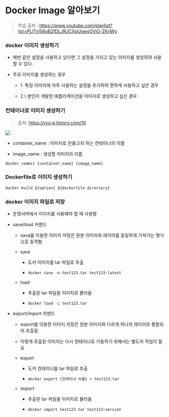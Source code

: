 # Docker Image 알아보기

> 학습 출처 : https://www.youtube.com/playlist?list=PLlTylS8uB2fDLJRJCXqUowsOViG-ZKnWy

### docker 이미지 생성하기

- 매번 같은 설정을 사용하고 있다면 그 설정을 가지고 있는 이미지를 생성하여 사용할 수 있다.

- 주로 이미지를 생성하는 경우

    - 1\. 특정 이미지에 자주 사용하는 설정을 추가하여 편하게 사용하고 싶은 경우
 
    - 2.\ 본인이 개발한 애플리케이션을 이미지로 생성하고 싶은 경우
 
### 컨테이너로 이미지 생성하기

> 출처: https://ryu-e.tistory.com/10
<img src="https://img1.daumcdn.net/thumb/R1280x0/?scode=mtistory2&fname=https%3A%2F%2Fblog.kakaocdn.net%2Fdn%2FcwqqnI%2FbtqGirJZeYI%2FVDDrOm1xBtLlgHM3quteoK%2Fimg.png">

- container_name : 이미지로 만들고자 하는 컨테이너의 이름

- image_name : 생성할 이미지의 이름

```docker
docker commit {container_name} {image_name}
```

### Dockerfile로 이미지 생성하기

```docker
docker build ${option} ${dockerfile directory}
```

### docker 이미지 파일로 저장

- 운영서버에서 이미지를 사용해야 할 때 사용함

-  save/load 커맨드

    - sava를 이용한 이미지 저장은 원본 이미지와 레이어를 동일하게 가져가는 형식으로 동작함

    - save
        
        - 도커 이미지를 tar 파일로 추출
 
        - `docker save -o test123.tar test123:latest`
 
    - load

        - 추출된 tar 파일을 이미지로 불러옴
     
        - `docker load -i test123.tar`

-  export/import 커맨드

    - export를 이용한 이미지 저장은 원본 이미지와 다르게 하나의 레이어로 통합되어 추출됨
 
    - 이렇게 추출된 이미지는 다시 컨테이너로 가동하기 위해서는 별도의 작업이 필요
 
    - export

        - 도커 컨테이너를 tar 파일로 추출
     
        - `docker export {컨테이너 이름} > test123.tar`
    
    - import
 
        - 추출된 tar 파일을 이미지로 불러옴
     
        - `docker import test123.tar test123:version`
